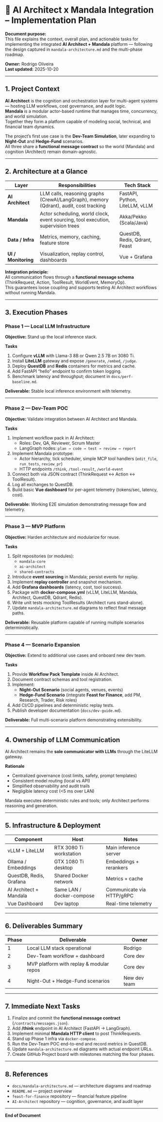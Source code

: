 # 🧩 AI Architect x Mandala Integration – Implementation Plan

**Document purpose:**  
This file explains the context, overall plan, and actionable tasks for implementing the integrated **AI Architect + Mandala** platform — following the design captured in `mandala-architecture.md` and the multi-phase roadmap.

**Owner:** Rodrigo Oliveira  
**Last updated:** 2025-10-20  

---

## 1. Project Context

**AI Architect** is the cognition and orchestration layer for multi-agent systems — hosting LLM workflows, cost governance, and audit logic.  
**Mandala** is a modular actor-based runtime that manages time, concurrency, and world simulation.  
Together they form a platform capable of modeling social, technical, and financial team dynamics.

The project’s first use case is the **Dev-Team Simulation**, later expanding to **Night-Out** and **Hedge-Fund** scenarios.  
All three share a **functional message contract** so the world (Mandala) and cognition (Architect) remain domain-agnostic.

---

## 2. Architecture at a Glance

| Layer | Responsibilities | Tech Stack |
|-------|------------------|-------------|
| **AI Architect** | LLM calls, reasoning graphs (CrewAI/LangGraph), memory (Qdrant), audit, cost tracking | FastAPI, Python, LiteLLM, vLLM |
| **Mandala** | Actor scheduling, world clock, event sourcing, tool execution, supervision trees | Akka/Pekko (Scala/Java) |
| **Data / Infra** | Metrics, memory, caching, feature store | QuestDB, Redis, Qdrant, Feast |
| **UI / Monitoring** | Visualization, replay control, dashboards | Vue + Grafana |

**Integration principle:**  
All communication flows through a **functional message schema** (ThinkRequest, Action, ToolResult, WorldEvent, MemoryOp).  
This guarantees loose coupling and supports testing AI Architect workflows without running Mandala.

---

## 3. Execution Phases

### **Phase 1 — Local LLM Infrastructure**
**Objective:** Stand up the local inference stack.

**Tasks**
1. Configure **vLLM** with Llama-3 8B or Qwen 2.5 7B on 3080 Ti.  
2. Install **LiteLLM** gateway and expose `/generate`, `/embed`, `/judge`.  
3. Deploy **QuestDB** and **Redis** containers for metrics and cache.  
4. Add FastAPI “hello” endpoint to confirm token logging.  
5. Benchmark latency and throughput; document in `docs/perf-baseline.md`.

**Deliverable:** Stable local inference environment with telemetry.

---

### **Phase 2 — Dev-Team POC**
**Objective:** Validate integration between AI Architect and Mandala.

**Tasks**
1. Implement workflow pack in AI Architect:  
   - Roles: Dev, QA, Reviewer, Scrum Master  
   - LangGraph nodes: `plan → code → test → review → report`
2. Implement Mandala prototype:  
   - Actor hierarchy, tick scheduler, simple MCP tool handlers (`edit_file`, `run_tests`, `review_pr`)  
   - HTTP endpoints `/think`, `/tool-result`, `/world-event`
3. Connect both via JSON contract (ThinkRequest ↔ Action ↔ ToolResult).  
4. Log all exchanges to QuestDB.  
5. Build basic **Vue dashboard** for per-agent telemetry (tokens/sec, latency, cost).

**Deliverable:** Working E2E simulation demonstrating message flow and telemetry.

---

### **Phase 3 — MVP Platform**
**Objective:** Harden architecture and modularize for reuse.

**Tasks**
1. Split repositories (or modules):  
   - `mandala-core`  
   - `ai-architect`  
   - `shared-contracts`
2. Introduce **event sourcing** in Mandala; persist events for replay.  
3. Implement **replay controller** and snapshot mechanism.  
4. Add **Grafana dashboards** (latency, cost, tool success).  
5. Package with **docker-compose.yml** (vLLM, LiteLLM, Mandala, Architect, QuestDB, Qdrant, Redis).  
6. Write unit tests mocking ToolResults (Architect runs stand-alone).  
7. Update `mandala-architecture.md` diagrams to reflect final message paths.

**Deliverable:** Reusable platform capable of running multiple scenarios deterministically.

---

### **Phase 4 — Scenario Expansion**
**Objective:** Extend to additional use cases and onboard new dev team.

**Tasks**
1. Provide **Workflow Pack Template** inside AI Architect.  
2. Document contract schemas and tool registration.  
3. Implement:
   - **Night-Out Scenario** (social agents, venues, events)
   - **Hedge-Fund Scenario** (integrate **Feast for Finance**, add PM, Research, Trader, Risk roles)
4. Add CI/CD pipelines and deterministic replay tests.  
5. Publish developer documentation (`docs/dev-guide.md`).

**Deliverable:** Full multi-scenario platform demonstrating extensibility.

---

## 4. Ownership of LLM Communication

AI Architect remains the **sole communicator with LLMs** through the LiteLLM gateway.

**Rationale**
- Centralized governance (cost limits, safety, prompt templates)
- Consistent model routing (local vs API)
- Simplified observability and audit trails
- Negligible latency cost (<5 ms over LAN)

Mandala executes deterministic rules and tools; only Architect performs reasoning and generation.

---

## 5. Infrastructure & Deployment

| Component | Host | Notes |
|------------|------|-------|
| vLLM + LiteLLM | RTX 3080 Ti workstation | Main inference server |
| Ollama / Embeddings | GTX 1080 Ti desktop | Embeddings + rerankers |
| QuestDB, Redis, Grafana | Shared Docker network | Metrics + cache |
| AI Architect + Mandala | Same LAN / docker-compose | Communicate via HTTP/gRPC |
| Vue Dashboard | Dev laptop | Real-time telemetry |

---

## 6. Deliverables Summary

| Phase | Deliverable | Owner |
|-------|--------------|-------|
| 1 | Local LLM stack operational | Rodrigo |
| 2 | Dev-Team workflow + dashboard | Core dev |
| 3 | MVP platform with replay & modular repos | Core dev |
| 4 | Night-Out + Hedge-Fund scenarios | New dev team |

---

## 7. Immediate Next Tasks

1. Finalize and commit the **functional message contract** (`/contracts/messages.json`).  
2. Add **/think** endpoint in AI Architect (FastAPI → LangGraph).  
3. Implement minimal **Mandala HTTP client** to post ThinkRequests.  
4. Stand up Phase 1 infra via `docker-compose`.  
5. Run the Dev-Team POC end-to-end and record metrics in QuestDB.  
6. Update `mandala-architecture.md` diagrams with actual endpoint URLs.  
7. Create GitHub Project board with milestones matching the four phases.

---

## 8. References

- `docs/mandala-architecture.md` — architecture diagrams and roadmap  
- `README.md` — project overview  
- `feast-for-finance` repository — financial feature pipeline  
- `AI-Architect` repository — cognition, governance, and audit layer  

---

**End of Document**
